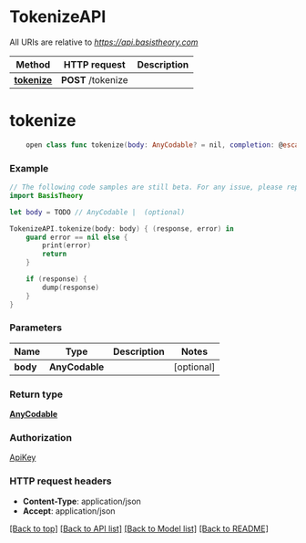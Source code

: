 # TokenizeAPI

All URIs are relative to *https://api.basistheory.com*

Method | HTTP request | Description
------------- | ------------- | -------------
[**tokenize**](TokenizeAPI.md#tokenize) | **POST** /tokenize | 


# **tokenize**
```swift
    open class func tokenize(body: AnyCodable? = nil, completion: @escaping (_ data: AnyCodable?, _ error: Error?) -> Void)
```



### Example
```swift
// The following code samples are still beta. For any issue, please report via http://github.com/OpenAPITools/openapi-generator/issues/new
import BasisTheory

let body = TODO // AnyCodable |  (optional)

TokenizeAPI.tokenize(body: body) { (response, error) in
    guard error == nil else {
        print(error)
        return
    }

    if (response) {
        dump(response)
    }
}
```

### Parameters

Name | Type | Description  | Notes
------------- | ------------- | ------------- | -------------
 **body** | **AnyCodable** |  | [optional] 

### Return type

[**AnyCodable**](AnyCodable.md)

### Authorization

[ApiKey](../README.md#ApiKey)

### HTTP request headers

 - **Content-Type**: application/json
 - **Accept**: application/json

[[Back to top]](#) [[Back to API list]](../README.md#documentation-for-api-endpoints) [[Back to Model list]](../README.md#documentation-for-models) [[Back to README]](../README.md)

